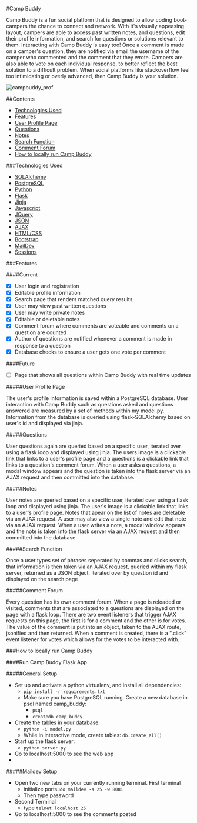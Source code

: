#Camp Buddy

Camp Buddy is a fun social platform that is designed to allow coding boot-campers the chance to connect and network. With it's visually appeasing layout, campers are able to access past written notes, and questions, edit their profile information, and search for questions or solutions relevant to them. Interacting with Camp Buddy is easy too! Once a comment is made on a camper's question, they are notified via email the username of the camper who commented and the comment that they wrote. Campers are also able to vote on each individual response, to better reflect the best solution to a difficult problem. When social platforms like stackoverflow feel too intimidating or overly advanced, then Camp Buddy is your solution.

![campbuddy_prof](https://cloud.githubusercontent.com/assets/11432315/18286799/31ef2fde-7429-11e6-8720-588479c17d5e.gif)

##Contents

* [Technologies Used](#technologiesused)
* [Features](#feautures)
* [User Profile Page](#profile)
* [Questions](#questions)
* [Notes](#notes)
* [Search Function](#search)
* [Comment Forum](#comment)
* [How to locally run Camp Buddy](#run)

###<a name="technologiesused"></a>Technologies Used

* [SQLAlchemy](http://www.sqlalchemy.org/)
* [PostgreSQL](https://www.postgresql.org/)
* [Python](https://www.python.org/)
* [Flask](http://flask.pocoo.org/)
* [Jinja](http://jinja.pocoo.org/)
* [Javascript](https://www.javascript.com/)
* [JQuery](https://jquery.com/)
* [JSON](http://www.json.org/)
* [AJAX](http://api.jquery.com/jquery.ajax/)
* [HTML/CSS](http://www.w3schools.com/html/html_css.asp)
* [Bootstrap](http://getbootstrap.com/)
* [MailDev](https://www.npmjs.com/package/maildev)
* [Sessions](http://www.allaboutcookies.org/cookies/session-cookies-used-for.html)

###<a name="features"></a>Features

####Current

- [x] User login and registration
- [x] Editable profile information
- [x] Search page that renders matched query results
- [x] User may view past written questions
- [x] User may write private notes
- [x] Editable or deletable notes
- [x] Comment forum where comments are voteable and comments on a question are counted
- [x] Author of questions are notified whenever a comment is made in response to a question
- [x] Database checks to ensure a user gets one vote per comment

####Future

- [ ] Page that shows all questions within Camp Buddy with real time updates


#####<a name="profile"></a>User Profile Page

The user's profile information is saved within a PostgreSQL database. User interaction with Camp Buddy  such as questions asked and questions answered are measured by a set of methods within my model.py. Information from the database is queried using flask-SQLAlchemy based on user's id and displayed via jinja. 

#####<a name="questions"></a>Questions

User questions again are queried based on a specific user, iterated over using a flask loop and displayed using jinja. The users image is a clickable link that links to a user's profile page and a questions is a clickable link that links to a question's comment forum. When a user asks a questions, a modal window appears and the question is taken into the flask server via an AJAX request and then committed into the database. 

#####<a name="notes"></a>Notes

User notes are queried based on a specific user, iterated over using a flask loop and displayed using jinja. The user's image is a clickable link that links to a user's profile page. Notes that apear on the list of notes are deletable via an AJAX request. A user may also view a single note and edit that note via an AJAX request. When a user writes a note, a modal window appears and the note is taken into the flask server via an AJAX request and then committed into the database. 

#####<a name="search"></a>Search Function

Once a user types set of phrases seperated by commas and clicks search, that information is then taken via an AJAX request, queried within my flask server, returned as a JSON object, iterated over by question id and displayed on the search page

#####<a name="comment"></a>Comment Forum

Every question has its own comment forum. When a page is reloaded or visited, comments that are associated to a questions are displayed on the page with a flask loop. There are two event listeners that trigger AJAX requests on this page, the first is for a comment and the other is for votes. The value of the comment is put into an object, taken to the AJAX route, jsonified and then returned. When a comment is created, there is a ".click" event listener for votes which allows for the votes to be interacted with.  

###<a name="run"></a>How to locally run Camp Buddy

####Run Camp Buddy Flask App

#####General Setup
* Set up and activate a python virtualenv, and install all dependencies:
    * `pip install -r requirements.txt`
  * Make sure you have PostgreSQL running. Create a new database in psql named camp_buddy:
	* `psql`
  	* `createdb camp_buddy`
 * Create the tables in your database:
    * `python -i model.py`
    * While in interactive mode, create tables: `db.create_all()`
 * Start up the flask server:
    * `python server.py`
 * Go to localhost:5000 to see the web app
 * 
 #####Maildev Setup
* Open two new tabs on your currently running terminal. First terminal
  * initialize port`sudo maildev -s 25 -w 8081`
  * Then type password
* Second Terminal
  * type `telnet localhost 25`
* Go to localhost:5000 to see the comments posted